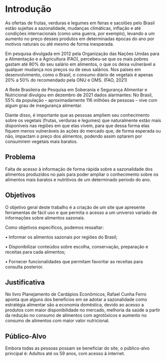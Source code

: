 # Introdução

As ofertas de frutas, verduras e legumes em feiras e sacolões pelo Brasil estão sujeitas a sazonalidade, mudanças climáticas, inflação e até condições internacionais (como uma guerra, por exemplo), levando a um aumento no preço desses produtos em determinadas épocas do ano por motivos naturais ou até mesmo de forma inesperada.

Em pesquisa divulgada em 2012 pela Organização das Nações Unidas para a Alimentação e a Agricultura (FAO), percebeu-se que os mais pobres gastam até 80% do seu salário em alimentos, o que os deixa vulnerável a qualquer mudança nos preços ou de seus salários. Nos países em desenvolvimento, como o Brasil, o consumo diário de vegetais é apenas 20% a 50% do recomendado pela ONU e OMS. (FAO, 2021)

A Rede Brasileira de Pesquisa em Soberania e Segurança Alimentar e Nutricional divulgou em dezembro de 2021 dados alarmantes: No Brasil, 55% da população – aproximadamente 116 milhões de pessoas – vive com algum grau de insegurança alimentar.

Diante disso, é importante que as pessoas ampliem seu conhecimento sobre os vegetais (frutas, verduras e legumes) que naturalmente estão mais disponíveis nas regiões em que elas vivem, para que dessa forma elas fiquem menos vulneráveis às ações do mercado que, de forma esperada ou não, impactam o preço dos alimentos, podendo assim optarem por consumirem vegetais mais baratos.

## Problema

Falta de acesso à informação de forma rápida sobre a sazonalidade dos alimentos produzidos no país para poder ampliar o conhecimento sobre os alimentos mais baratos e nutritivos de um determinado período do ano.

## Objetivos

O objetivo geral deste trabalho é a criação de um site que apresente ferramentas
de fácil uso e que permita o acesso a um universo variado de informações sobre alimentos sazonais.

Como objetivos específicos, podemos ressaltar:

• Informar os alimentos sazonais por regiões do Brasil;

• Disponibilizar conteúdos sobre escolha, conservação, preparação e receitas para cada alimentos;

• Fornecer funcionalidades que permitam favoritar as receitas para consulta posterior.

## Justificativa

No livro Planejamento de Cardápios Econômicos, Rafael Cunha Ferro aponta que alguns dos benefícios em se adotar a sazonalidade como estratégia alimentar são a economia doméstica, devido ao acesso a produtos com maior disponibilidade no mercado, melhoria da saúde a partir da redução no consumo de alimentos com agrotóxicos e aumento no consumo de alimentos com maior valor nutricional.

## Público-Alvo

Embora todas as pessoas possam se beneficiar do site, o público-alvo principal é: Adultos até os 59 anos, com acesso à internet.
